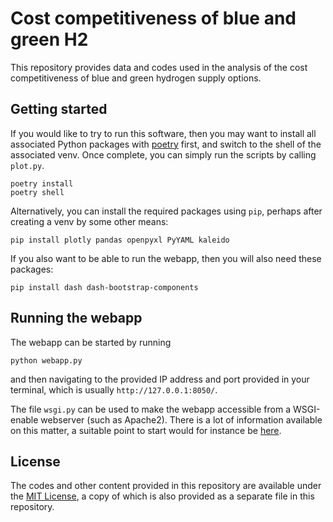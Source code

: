 # Cost competitiveness of blue and green H2
This repository provides data and codes used in the analysis of the cost competitiveness of blue and green hydrogen supply options.


## Getting started
If you would like to try to run this software, then you may want to install all associated Python packages with [poetry](https://python-poetry.org/) first, and switch to the shell of the associated venv. Once complete, you can simply run the scripts by calling `plot.py`.

```
poetry install
poetry shell
```

Alternatively, you can install the required packages using `pip`, perhaps after creating a venv by some other means:

```
pip install plotly pandas openpyxl PyYAML kaleido
```

If you also want to be able to run the webapp, then you will also need these packages:

```
pip install dash dash-bootstrap-components
```


## Running the webapp
The webapp can be started by running

```
python webapp.py
```

and then navigating to the provided IP address and port provided in your terminal, which is usually `http://127.0.0.1:8050/`.

The file `wsgi.py` can be used to make the webapp accessible from a WSGI-enable webserver (such as Apache2). There is a lot of information available on this matter, a suitable point to start would for instance be [here](https://flask.palletsprojects.com/en/2.0.x/deploying/mod_wsgi/).


## License
The codes and other content provided in this repository are available under the [MIT License](https://opensource.org/licenses/MIT), a copy of which is also provided as a separate file in this repository.
